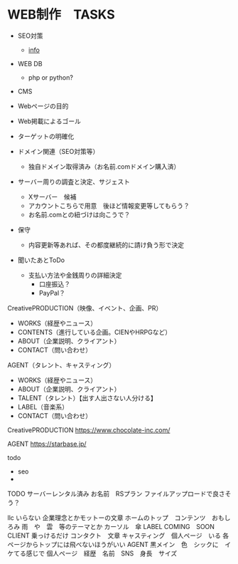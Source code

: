 # WEB制作　TASKS
- SEO対策
  - [info](https://satori.marketing/marketing-blog/seo-measures/#:~:text=SEO%E3%81%A8%E3%81%AF%E3%80%8CSearch%20Engine,%E3%82%88%E3%81%86%E3%81%AB%E3%81%99%E3%82%8B%E3%81%93%E3%81%A8%E3%81%A7%E3%81%99%E3%80%82)
- WEB DB 
  - php or python? 
- CMS 

- Webページの目的

- Web掲載によるゴール
- ターゲットの明確化
- ドメイン関連（SEO対策等）
  - 独自ドメイン取得済み（お名前.comドメイン購入済）
- サーバー周りの調査と決定、サジェスト
  - Xサーバー　候補　
  - アカウントこちらで用意　後ほど情報変更等してもらう？
  - お名前.comとの紐づけは向こうで？
- 保守
  - 内容更新等あれば、その都度継続的に請け負う形で決定

- 聞いたあとToDo
  - 支払い方法や金銭周りの詳細決定
    - 口座振込？
    - PayPal？

CreativePRODUCTION（映像、イベント、企画、PR）
- WORKS（経歴やニュース）
- CONTENTS（進行している企画。CIENやHRPGなど）
- ABOUT（企業説明、クライアント）
- CONTACT（問い合わせ）

AGENT（タレント、キャスティング）
- WORKS（経歴やニュース）
- ABOUT（企業説明、クライアント）
- TALENT（タレント）【出す人出さない人分ける】
- LABEL（音楽系）
- CONTACT（問い合わせ）

CreativePRODUCTION
https://www.chocolate-inc.com/

AGENT
https://starbase.jp/

todo 
- seo
- 
TODO
サーバーレンタル済み
お名前　RSプラン
ファイルアップロードで良さそう？

llc いらない
企業理念とかモットーの文章
ホームのトップ　コンテンツ　おもしろみ
雨　や　雲　等のテーマとか
カーソル　傘
LABEL COMING　SOON
CLIENT 乗っけるだけ
コンタクト　文章
キャスティング　個人ページ　いる
各ページからトップには飛べないほうがいい
AGENT 黒メイン　色　シックに　イケてる感じで
個人ページ　経歴　名前　SNS　身長　サイズ　